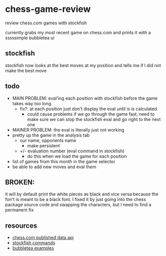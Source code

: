 # chess-game-review
review chess.com games with stockfish

currently grabs my most recent game on chess.com and prints it with a sssssimple bubbletea ui
## stockfish
stockfish now looks at the best moves at my position and tells me if I did not make the best move
## todo
- MAIN PROBLEM: eval'ing each position with stockfish before the game takes way too long.
    - fix?: at each position just don't display the eval until is is calculated
        - could cause problems if we go through the game fast, need to make sure we can stop the stockfish eval and go right to the next one
- MAINER PROBLEM: the eval is literally just not working
- pretty up the game in the analysis tab
    - our name, opponents name
        - make persistent
    - +/- evaluation number (eval command in stockfish)
        - do this when we load the game for each position
- list of games from this month in the game selector
- be able to add new moves and eval them
## BROKEN:
it will by default print the white pieces as black and vice versa because the fon't is meant to be a black font. I fixed it by just going into the chess package source code and swapping the characters, but I need to find a permanent fix
## resources
- [chess.com published data api](https://www.chess.com/news/view/published-data-api#pubapi-endpoint-games)
- [stockfish commands](https://official-stockfish.github.io/docs/stockfish-wiki/UCI-&-Commands.html)
- [bubbletea examples](https://github.com/charmbracelet/bubbletea/tree/main/examples)

